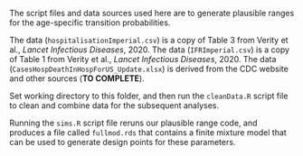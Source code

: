 The script files and data sources used here are to generate plausible ranges for the age-specific transition probabilities.

The data (`hospitalisationImperial.csv`) is a copy of Table 3 from Verity et al., *Lancet Infectious Diseases*, 2020. The data (`IFRImperial.csv`) is a copy of Table 1 from Verity et al., *Lancet Infectious Diseases*, 2020. The data (`CasesHospDeathInHospForUS_Update.xlsx`) is derived from the CDC website and other sources (**TO COMPLETE**).

Set working directory to this folder, and then run the `cleanData.R` script file to clean and combine data for the subsequent analyses.

Running the `sims.R` script file reruns our plausible range code, and produces a file called `fullmod.rds` that contains a finite mixture model that can be used to generate design points for these parameters.
